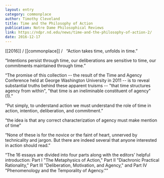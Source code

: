 ```yaml
---
layout: entry
category: commonplace
author: Timothy Cleveland
title: Time and the Philosophy of Action
publication: Notre Dame Philosophical Reviews
link: https://ndpr.nd.edu/news/time-and-the-philosophy-of-action-2/
date: 2016-12-17
---
```


[[2016]] / [[commonplace]] / 
 
“Action takes time, unfolds in time.”

“Intentions persist through time, our deliberations are sensitive to time, our commitments maintained through time.”

“The promise of this collection -- the result of the Time and Agency Conference held at George Washington University in 2011 -- is to reveal substantial truths behind these apparent truisms -- "that time structures agency from within", "that time is an ineliminable constituent of agency" (1).”

“Put simply, to understand action we must understand the role of time in action, intention, deliberation, and commitment.”

“the idea is that any correct characterization of agency must make mention of time”

“None of these is for the novice or the faint of heart, unnerved by technicality and jargon. But there are indeed several that anyone interested in action should read.”

“The 16 essays are divided into four parts along with the editors' helpful introduction: Part I "The Metaphysics of Action," Part II "Diachronic Practical Rationality," Part III "Deliberation, Motivation, and Agency," and Part IV "Phenomenology and the Temporality of Agency."”

